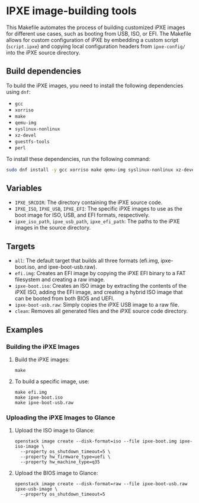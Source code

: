 <!--
// Assisted by watsonx Code Assistant
// Code generated by WCA@IBM in this programming language is not approved for use in IBM product development.
-->
# IPXE image-building tools

This Makefile automates the process of building customized iPXE images for different use cases, such as booting from USB, ISO, or EFI. The Makefile allows for custom configuration of iPXE by embedding a custom script (`script.ipxe`) and copying local configuration headers from `ipxe-config/` into the iPXE source directory.

## Build dependencies

To build the iPXE images, you need to install the following dependencies using `dnf`:

- `gcc`
- `xorriso`
- `make`
- `qemu-img`
- `syslinux-nonlinux`
- `xz-devel`
- `guestfs-tools`
- `perl`

To install these dependencies, run the following command:

```bash
sudo dnf install -y gcc xorriso make qemu-img syslinux-nonlinux xz-devel guestfs-tools perl
```

## Variables

- `IPXE_SRCDIR`: The directory containing the iPXE source code.
- `IPXE_ISO`, `IPXE_USB`, `IPXE_EFI`: The specific iPXE images to use as the boot image for ISO, USB, and EFI formats, respectively.
- `ipxe_iso_path`, `ipxe_usb_path`, `ipxe_efi_path`: The paths to the iPXE images in the source directory.

## Targets

- `all`: The default target that builds all three formats (efi.img, ipxe-boot.iso, and ipxe-boot-usb.raw).
- `efi.img`: Creates an EFI image by copying the iPXE EFI binary to a FAT filesystem and creating a raw image.
- `ipxe-boot.iso`: Creates an ISO image by extracting the contents of the iPXE ISO, adding the EFI image, and creating a hybrid ISO image that can be booted from both BIOS and UEFI.
- `ipxe-boot-usb.raw`: Simply copies the iPXE USB image to a raw file.
- `clean`: Removes all generated files and the iPXE source code directory.

## Examples

### Building the iPXE Images

1. Build the iPXE images:
   ```shell
   make
   ```

2. To build a specific image, use:
   ```shell
   make efi.img
   make ipxe-boot.iso
   make ipxe-boot-usb.raw
   ```

### Uploading the iPXE Images to Glance

1. Upload the ISO image to Glance:
   ```shell
   openstack image create --disk-format=iso --file ipxe-boot.img ipxe-iso-image \
     --property os_shutdown_timeout=5 \
     --property hw_firmware_type=uefi \
     --property hw_machine_type=q35
   ```

2. Upload the BIOS image to Glance:
   ```shell
   openstack image create --disk-format=raw --file ipxe-boot-usb.raw ipxe-usb-image \
     --property os_shutdown_timeout=5
   ```
